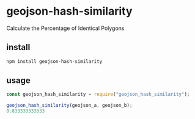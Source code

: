 # geojson-hash-similarity
Calculate the Percentage of Identical Polygons

## install
```sh
npm install geojson-hash-similarity
```

## usage
```js
const geojson_hash_similarity = require("geojson_hash_similarity");

geojson_hash_similarity(geojson_a, geojson_b);
0.833333333333
```